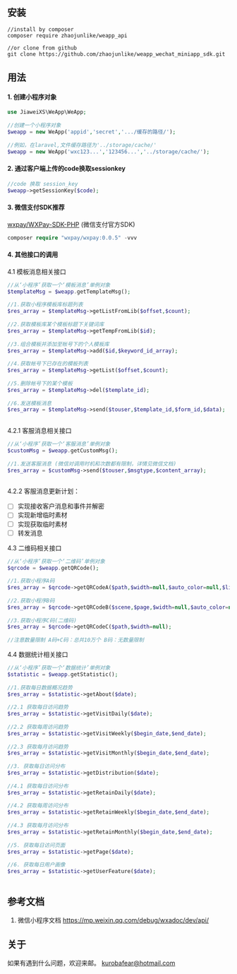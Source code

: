 ## 安装
```
//install by composer
composer require zhaojunlike/weapp_api
  
//or clone from github
git clone https://github.com/zhaojunlike/weapp_wechat_miniapp_sdk.git
```

## 用法
#### 1. 创建小程序对象
```php
use JiaweiXS\WeApp\WeApp;
  
//创建一个小程序对象
$weapp = new WeApp('appid','secret','.../缓存的路径/');
  
//例如，在laravel,文件缓存路径为'../storage/cache/'
$weapp = new WeApp('wxc123...','123456...','../storage/cache/');
```
#### 2. 通过客户端上传的code换取sessionkey
```php
//code 换取 session_key
$weapp->getSessionKey($code);
```
#### 3. 微信支付SDK推荐
[wxpay/WXPay-SDK-PHP](https://github.com/wxpay/WXPay-SDK-PHP) (微信支付官方SDK)
```php
composer require "wxpay/wxpay:0.0.5" -vvv
```
#### 4. 其他接口的调用
4.1 模板消息相关接口
```php
//从‘小程序’获取一个‘模板消息’单例对象
$templateMsg = $weapp.getTemplateMsg();
  
//1.获取小程序模板库标题列表
$res_array = $templateMsg->getListFromLib($offset,$count);
    
//2.获取模板库某个模板标题下关键词库
$res_array = $templateMsg->getTempFromLib($id);
    
//3.组合模板并添加至帐号下的个人模板库
$res_array = $templateMsg->add($id,$keyword_id_array);
  
//4.获取帐号下已存在的模板列表
$res_array = $templateMsg->getList($offset,$count);
  
//5.删除帐号下的某个模板
$res_array = $templateMsg->del($template_id);
  
//6.发送模板消息
$res_array = $templateMsg->send($touser,$template_id,$form_id,$data);
  
```
4.2.1 客服消息相关接口
```php
//从‘小程序’获取一个‘客服消息’单例对象
$customMsg = $weapp.getCustomMsg();
  
//1.发送客服消息 (微信对调用时机和次数都有限制，详情见微信文档)
$res_array = $customMsg->send($touser,$msgtype,$content_array);
  
```
4.2.2 客服消息更新计划：
- [ ] 实现接收客户消息和事件并解密
- [ ] 实现新增临时素材
- [ ] 实现获取临时素材
- [ ] 转发消息
  
4.3 二维码相关接口
```php
//从‘小程序’获取一个‘二维码’单例对象
$qrcode = $weapp.getQRCode();
  
//1.获取小程序A码
$res_array = $qrcode->getQRCodeA($path,$width=null,$auto_color=null,$line_color=null);
  
//2.获取小程序B码
$res_array = $qrcode->getQRCodeB($scene,$page,$width=null,$auto_color=null,$line_color=null);
  
//3.获取小程序C码(二维码)
$res_array = $qrcode->getQRCodeC($path,$width=null);
  
//注意数量限制 A码+C码：总共10万个 B码：无数量限制
```
4.4 数据统计相关接口
```php
//从‘小程序’获取一个‘数据统计’单例对象
$statistic = $weapp.getStatistic();
  
//1.获取每日数据概况趋势
$res_array = $statistic->getAbout($date);
  
//2.1 获取每日访问趋势
$res_array = $statistic->getVisitDaily($date);
  
//2.2 获取每周访问趋势
$res_array = $statistic->getVisitWeekly($begin_date,$end_date);
  
//2.3 获取每月访问趋势
$res_array = $statistic->getVisitMonthly($begin_date,$end_date);
  
//3. 获取每日访问分布
$res_array = $statistic->getDistribution($date);
  
//4.1 获取每日访问分布
$res_array = $statistic->getRetainDaily($date);
  
//4.2 获取每周访问分布
$res_array = $statistic->getRetainWeekly($begin_date,$end_date);
  
//4.3 获取每月访问分布
$res_array = $statistic->getRetainMonthly($begin_date,$end_date);
  
//5. 获取每日访问页面
$res_array = $statistic->getPage($date);
  
//6. 获取每日用户画像
$res_array = $statistic->getUserFeature($date);
  
```
## 参考文档
1. 微信小程序文档 https://mp.weixin.qq.com/debug/wxadoc/dev/api/

## 关于
如果有遇到什么问题，欢迎来邮。 kurobafear@hotmail.com
